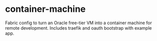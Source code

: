 # container-machine
Fabric config to turn an Oracle free-tier VM into a container machine for remote development.
Includes traefik and oauth bootstrap with example app.